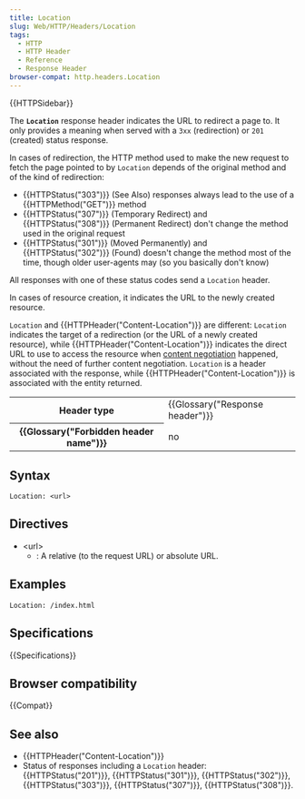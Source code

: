 ```yaml
---
title: Location
slug: Web/HTTP/Headers/Location
tags:
  - HTTP
  - HTTP Header
  - Reference
  - Response Header
browser-compat: http.headers.Location
---
```

{{HTTPSidebar}}

The **`Location`** response header indicates the URL to
redirect a page to. It only provides a meaning when served with a
`3xx` (redirection) or `201` (created) status response.

In cases of redirection, the HTTP method used to make the new request to fetch the page
pointed to by `Location` depends of the original method and of the kind of
redirection:

- {{HTTPStatus("303")}} (See Also) responses always lead to the use of a
  {{HTTPMethod("GET")}} method
- {{HTTPStatus("307")}} (Temporary Redirect) and
  {{HTTPStatus("308")}} (Permanent Redirect) don't change the method used in the
  original request
- {{HTTPStatus("301")}} (Moved Permanently) and {{HTTPStatus("302")}} (Found) doesn't
  change the method most of the time, though older user-agents may (so you basically
  don't know)

All responses with one of these status codes send a `Location` header.

In cases of resource creation, it indicates the URL to the newly created resource.

`Location` and {{HTTPHeader("Content-Location")}} are different:
`Location` indicates the target of a redirection (or the URL of a newly
created resource), while {{HTTPHeader("Content-Location")}} indicates the direct URL to
use to access the resource when [content negotiation](/en-US/docs/Web/HTTP/Content_negotiation) happened,
without the need of further content negotiation. `Location` is a header
associated with the response, while {{HTTPHeader("Content-Location")}} is associated
with the entity returned.

<table class="properties">
  <tbody>
    <tr>
      <th scope="row">Header type</th>
      <td>{{Glossary("Response header")}}</td>
    </tr>
    <tr>
      <th scope="row">{{Glossary("Forbidden header name")}}</th>
      <td>no</td>
    </tr>
  </tbody>
</table>

## Syntax

```
Location: <url>
```

## Directives

- \<url>
  - : A relative (to the request URL) or absolute URL.

## Examples

```
Location: /index.html
```

## Specifications

{{Specifications}}

## Browser compatibility

{{Compat}}

## See also

- {{HTTPHeader("Content-Location")}}
- Status of responses including a `Location` header: {{HTTPStatus("201")}},
  {{HTTPStatus("301")}}, {{HTTPStatus("302")}}, {{HTTPStatus("303")}},
  {{HTTPStatus("307")}}, {{HTTPStatus("308")}}.
